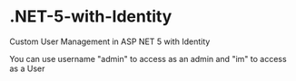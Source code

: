 # .NET-5-with-Identity
Custom User Management in ASP NET 5 with Identity

You can use username "admin" to access as an admin 
and "im" to access as a User
